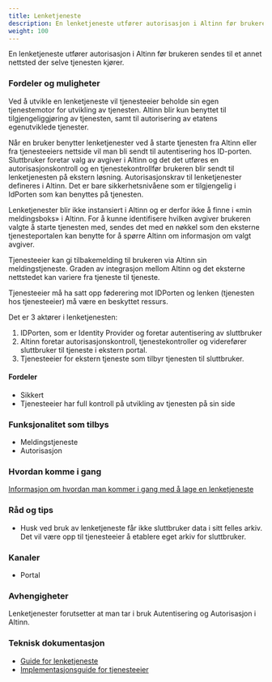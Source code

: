 ```yaml
---
title: Lenketjeneste
description: En lenketjeneste utfører autorisasjon i Altinn før brukeren sendes til et annet nettsted der selve tjenesten kjører.
weight: 100
---
```


En lenketjeneste utfører autorisasjon i Altinn før brukeren sendes til et annet nettsted der selve tjenesten kjører.


### Fordeler og muligheter
Ved å utvikle en lenketjeneste vil tjenesteeier beholde sin egen tjenestemotor for utvikling av tjenesten.
Altinn blir kun benyttet til tilgjengeliggjøring av tjenesten, samt til autorisering av etatens egenutviklede tjenester.

Når en bruker benytter lenketjenester ved å starte tjenesten fra Altinn eller fra tjenesteeiers nettside vil man bli sendt til autentisering hos ID-porten.
Sluttbruker foretar valg av avgiver i Altinn og det det utføres en autorisasjonskontroll og en tjenestekontrollfør brukeren
blir sendt til lenketjenesten på ekstern løsning. Autorisasjonskrav til lenketjenester defineres i Altinn.
Det er bare sikkerhetsnivåene som er tilgjengelig i IdPorten som kan benyttes på tjenesten.

Lenketjenester blir ikke instansiert i Altinn og er derfor ikke å finne i «min meldingsboks» i Altinn.
For å kunne identifisere hvilken avgiver brukeren valgte å starte tjenesten med, sendes det med en nøkkel som
den eksterne tjenesteportalen kan benytte for å spørre Altinn om informasjon om valgt avgiver.

Tjenesteeier kan gi tilbakemelding til brukeren via Altinn sin meldingstjeneste.
Graden av integrasjon mellom Altinn og det eksterne nettstedet kan variere fra tjeneste til tjeneste.

Tjenesteeier må ha satt opp føderering mot IDPorten og lenken (tjenesten hos tjenesteeier) må være en beskyttet ressurs.

Det er 3 aktører i lenketjenesten:

 1. IDPorten, som er Identity Provider og foretar autentisering av sluttbruker
 2. Altinn foretar autorisasjonskontroll, tjenestekontroller og viderefører sluttbruker til tjeneste i ekstern portal.
 3. Tjenesteeier for ekstern tjeneste som tilbyr tjenesten til sluttbruker.   

#### Fordeler
 - Sikkert
 - Tjenesteeier har full kontroll på utvikling av tjenesten på sin side


### Funksjonalitet som tilbys
 - Meldingstjeneste
 - Autorisasjon

### Hvordan komme i gang
[Informasjon om hvordan man kommer i gang med å lage en lenketjeneste](https://altinnett.brreg.no/no/Tjenesteutvikling/Hvordan-utvikle-tjenester/Lenketjeneste/)

### Råd og tips
 - Husk ved bruk av lenketjeneste får ikke sluttbruker data i sitt felles arkiv. Det vil være opp til tjenesteeier å etablere eget arkiv for sluttbruker.

### Kanaler
 - Portal

### Avhengigheter
Lenketjenester forutsetter at man tar i bruk Autentisering og Autorisasjon i Altinn.

### Teknisk dokumentasjon
 - [Guide for lenketjeneste](/docs/guides/tjenesteeier/lenketjenester/)
 - [Implementasjonsguide for tjenesteeier](/docs/guides/tjenesteeier/)